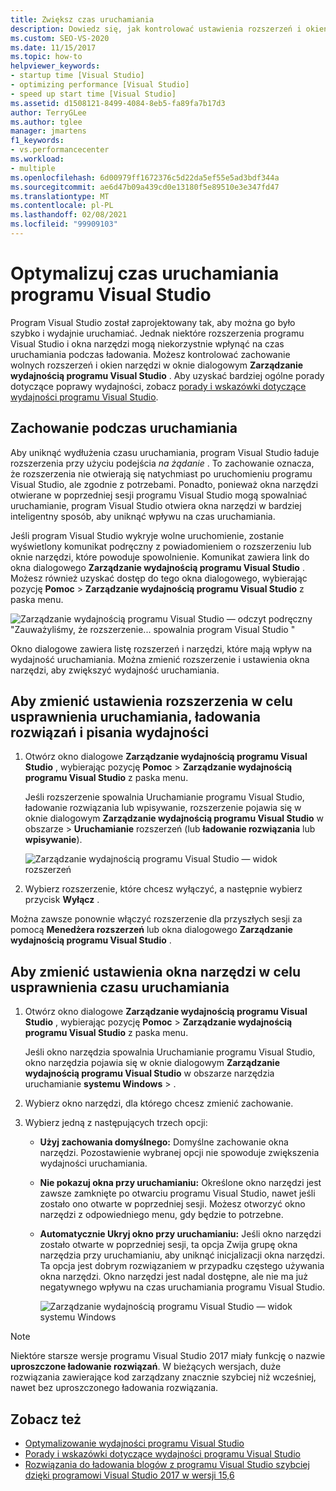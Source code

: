 ```yaml
---
title: Zwiększ czas uruchamiania
description: Dowiedz się, jak kontrolować ustawienia rozszerzeń i okien narzędzi w oknie dialogowym Zarządzanie wydajnością programu Visual Studio w celu usprawnienia czasu uruchamiania programu Visual Studio.
ms.custom: SEO-VS-2020
ms.date: 11/15/2017
ms.topic: how-to
helpviewer_keywords:
- startup time [Visual Studio]
- optimizing performance [Visual Studio]
- speed up start time [Visual Studio]
ms.assetid: d1508121-8499-4084-8eb5-fa89fa7b17d3
author: TerryGLee
ms.author: tglee
manager: jmartens
f1_keywords:
- vs.performancecenter
ms.workload:
- multiple
ms.openlocfilehash: 6d00979ff1672376c5d22da5ef55e5ad3bdf344a
ms.sourcegitcommit: ae6d47b09a439cd0e13180f5e89510e3e347fd47
ms.translationtype: MT
ms.contentlocale: pl-PL
ms.lasthandoff: 02/08/2021
ms.locfileid: "99909103"
---
```

# <a name="optimize-visual-studio-startup-time"></a>Optymalizuj czas uruchamiania programu Visual Studio

Program Visual Studio został zaprojektowany tak, aby można go było szybko i wydajnie uruchamiać. Jednak niektóre rozszerzenia programu Visual Studio i okna narzędzi mogą niekorzystnie wpłynąć na czas uruchamiania podczas ładowania. Możesz kontrolować zachowanie wolnych rozszerzeń i okien narzędzi w oknie dialogowym **Zarządzanie wydajnością programu Visual Studio** . Aby uzyskać bardziej ogólne porady dotyczące poprawy wydajności, zobacz [porady i wskazówki dotyczące wydajności programu Visual Studio](../ide/visual-studio-performance-tips-and-tricks.md).

## <a name="startup-behavior"></a>Zachowanie podczas uruchamiania

Aby uniknąć wydłużenia czasu uruchamiania, program Visual Studio ładuje rozszerzenia przy użyciu podejścia _na żądanie_ . To zachowanie oznacza, że rozszerzenia nie otwierają się natychmiast po uruchomieniu programu Visual Studio, ale zgodnie z potrzebami. Ponadto, ponieważ okna narzędzi otwierane w poprzedniej sesji programu Visual Studio mogą spowalniać uruchamianie, program Visual Studio otwiera okna narzędzi w bardziej inteligentny sposób, aby uniknąć wpływu na czas uruchamiania.

Jeśli program Visual Studio wykryje wolne uruchomienie, zostanie wyświetlony komunikat podręczny z powiadomieniem o rozszerzeniu lub oknie narzędzi, które powoduje spowolnienie. Komunikat zawiera link do okna dialogowego **Zarządzanie wydajnością programu Visual Studio** . Możesz również uzyskać dostęp do tego okna dialogowego, wybierając pozycję **Pomoc**  >  **Zarządzanie wydajnością programu Visual Studio** z paska menu.

![Zarządzanie wydajnością programu Visual Studio — odczyt podręczny "Zauważyliśmy, że rozszerzenie... spowalnia program Visual Studio "](../ide/media/vside_perfdialog_popup.png)

Okno dialogowe zawiera listę rozszerzeń i narzędzi, które mają wpływ na wydajność uruchamiania. Można zmienić rozszerzenie i ustawienia okna narzędzi, aby zwiększyć wydajność uruchamiania.

## <a name="to-change-extension-settings-to-improve-startup-solution-load-and-typing-performance"></a><a name="extensions" />Aby zmienić ustawienia rozszerzenia w celu usprawnienia uruchamiania, ładowania rozwiązań i pisania wydajności

1. Otwórz okno dialogowe **Zarządzanie wydajnością programu Visual Studio** , wybierając pozycję **Pomoc**  >  **Zarządzanie wydajnością programu Visual Studio** z paska menu.

    Jeśli rozszerzenie spowalnia Uruchamianie programu Visual Studio, ładowanie rozwiązania lub wpisywanie, rozszerzenie pojawia się w oknie dialogowym **Zarządzanie wydajnością programu Visual Studio** w obszarze   >  **Uruchamianie** rozszerzeń (lub **ładowanie rozwiązania** lub **wpisywanie**).

    ![Zarządzanie wydajnością programu Visual Studio — widok rozszerzeń](../ide/media/vside_perfdialog_extensions.png)

2. Wybierz rozszerzenie, które chcesz wyłączyć, a następnie wybierz przycisk **Wyłącz** .

Można zawsze ponownie włączyć rozszerzenie dla przyszłych sesji za pomocą **Menedżera rozszerzeń** lub okna dialogowego **Zarządzanie wydajnością programu Visual Studio** .

## <a name="to-change-tool-window-settings-to-improve-startup-time"></a><a name="tool-windows" />Aby zmienić ustawienia okna narzędzi w celu usprawnienia czasu uruchamiania

1. Otwórz okno dialogowe **Zarządzanie wydajnością programu Visual Studio** , wybierając pozycję **Pomoc**  >  **Zarządzanie wydajnością programu Visual Studio** z paska menu.

    Jeśli okno narzędzia spowalnia Uruchamianie programu Visual Studio, okno narzędzia pojawia się w oknie dialogowym **Zarządzanie wydajnością programu Visual Studio** w obszarze narzędzia uruchamianie **systemu Windows**  >  .

2. Wybierz okno narzędzi, dla którego chcesz zmienić zachowanie.

3. Wybierz jedną z następujących trzech opcji:

   - **Użyj zachowania domyślnego:** Domyślne zachowanie okna narzędzi. Pozostawienie wybranej opcji nie spowoduje zwiększenia wydajności uruchamiania.

   - **Nie pokazuj okna przy uruchamianiu:** Określone okno narzędzi jest zawsze zamknięte po otwarciu programu Visual Studio, nawet jeśli zostało ono otwarte w poprzedniej sesji. Możesz otworzyć okno narzędzi z odpowiedniego menu, gdy będzie to potrzebne.

   - **Automatycznie Ukryj okno przy uruchamianiu:** Jeśli okno narzędzi zostało otwarte w poprzedniej sesji, ta opcja Zwija grupę okna narzędzia przy uruchamianiu, aby uniknąć inicjalizacji okna narzędzi. Ta opcja jest dobrym rozwiązaniem w przypadku częstego używania okna narzędzi. Okno narzędzi jest nadal dostępne, ale nie ma już negatywnego wpływu na czas uruchamiania programu Visual Studio.

     ![Zarządzanie wydajnością programu Visual Studio — widok systemu Windows](../ide/media/vside_perfdialog_toolwindows.png)

> [!NOTE]
> Niektóre starsze wersje programu Visual Studio 2017 miały funkcję o nazwie **uproszczone ładowanie rozwiązań**. W bieżących wersjach, duże rozwiązania zawierające kod zarządzany znacznie szybciej niż wcześniej, nawet bez uproszczonego ładowania rozwiązania.

## <a name="see-also"></a>Zobacz też

- [Optymalizowanie wydajności programu Visual Studio](../ide/optimize-visual-studio-performance.md)
- [Porady i wskazówki dotyczące wydajności programu Visual Studio](../ide/visual-studio-performance-tips-and-tricks.md)
- [Rozwiązania do ładowania blogów z programu Visual Studio szybciej dzięki programowi Visual Studio 2017 w wersji 15,6](https://devblogs.microsoft.com/visualstudio/load-solutions-faster-with-visual-studio-2017-version-15-6/)
